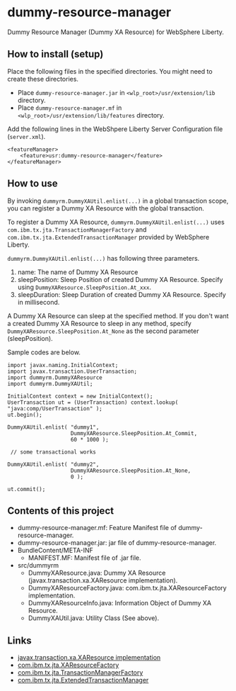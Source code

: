 # dummy-resource-manager

Dummy Resource Manager (Dummy XA Resource) for WebSphere Liberty.

## How to install (setup)

Place the following files in the specified directories. You might need to create these directories.

* Place `dummy-resource-manager.jar` in `<wlp_root>/usr/extension/lib` directory.
* Place `dummy-resource-manager.mf` in `<wlp_root>/usr/extension/lib/features` directory.

Add the following lines in the WebShpere Liberty Server Configuration file (`server.xml`).

    <featureManager>
        <feature>usr:dummy-resource-manager</feature>
    </featureManager>

## How to use

By invoking `dummyrm.DummyXAUtil.enlist(...)` in a global transaction scope,
you can register a Dummy XA Resource with the global transaction.

To register a Dummy XA Resource, `dummyrm.DummyXAUtil.enlist(...)` uses `com.ibm.tx.jta.TransactionManagerFactory` and `com.ibm.tx.jta.ExtendedTransactionManager` provided by WebSphere Liberty.

`dummyrm.DummyXAUtil.enlist(...)` has following three parameters.

1. name: The name of Dummy XA Resource
1. sleepPosition: Sleep Position of created Dummy XA Resource. Specify using `DummyXAResource.SleepPosition.At_xxx`.
2. sleepDuration: Sleep Duration of created Dummy XA Resource. Specify in millisecond.

A Dummy XA Resource can sleep at the specified method.
If you don't want a created Dummy XA Resource to sleep in any method, specify `DummyXAResource.SleepPosition.At_None`  as the second parameter (sleepPosition). 

Sample codes are below.

    import javax.naming.InitialContext;
    import javax.transaction.UserTransaction;
    import dummyrm.DummyXAResource
    import dummyrm.DummyXAUtil;

    InitialContext context = new InitialContext();
    UserTransaction ut = (UserTransaction) context.lookup( "java:comp/UserTransaction" );
    ut.begin();
    
    DummyXAUtil.enlist( "dummy1",
                        DummyXAResource.SleepPosition.At_Commit,
                        60 * 1000 );
	 
	 // some transactional works
    
    DummyXAUtil.enlist( "dummy2",
                        DummyXAResource.SleepPosition.At_None,
                        0 );
    
    ut.commit();


## Contents of this project

- dummy-resource-manager.mf: Feature Manifest file of dummy-resource-manager.
- dummy-resource-manager.jar: jar file of dummy-resource-manager.
- BundleContent/META-INF
    - MANIFEST.MF: Manifest file of .jar file.
- src/dummyrm
    - DummyXAResource.java: Dummy XA Resource (javax.transaction.xa.XAResource implementation).
    - DummyXAResourceFactory.java: com.ibm.tx.jta.XAResourceFactory implementation.
    - DummyXAResourceInfo.java: Information Object of Dummy XA Resource.
    - DummyXAUtil.java: Utility Class (See above).


## Links
- [javax.transaction.xa.XAResource implementation](https://docs.oracle.com/javase/8/docs/api/javax/transaction/xa/XAResource.html)
- [com.ibm.tx.jta.XAResourceFactory](https://www.ibm.com/docs/en/was-liberty/base?topic=SSEQTP_liberty/com.ibm.websphere.javadoc.liberty.doc/com.ibm.websphere.appserver.api.transaction_1.1-javadoc/com/ibm/tx/jta/XAResourceFactory.html)
- [com.ibm.tx.jta.TransactionManagerFactory](https://www.ibm.com/docs/en/was-liberty/base?topic=SSEQTP_liberty/com.ibm.websphere.javadoc.liberty.doc/com.ibm.websphere.appserver.api.transaction_1.1-javadoc/com/ibm/tx/jta/TransactionManagerFactory.html)
- [com.ibm.tx.jta.ExtendedTransactionManager](https://www.ibm.com/docs/en/was-liberty/base?topic=SSEQTP_liberty/com.ibm.websphere.javadoc.liberty.doc/com.ibm.websphere.appserver.api.transaction_1.1-javadoc/com/ibm/tx/jta/ExtendedTransactionManager.html)
